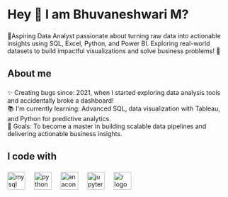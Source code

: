 <h1 align="left">Hey 👋 I am Bhuvaneshwari M?</h1>

###

<p align="left">🔭Aspiring Data Analyst passionate about turning raw data into actionable insights using SQL, Excel, Python, and Power BI. Exploring real-world datasets to build impactful visualizations and solve business problems! 🚀</p>

###

<h2 align="left">About me</h2>

###

<p align="left">✨ Creating bugs since: 2021, when I started exploring data analysis tools and accidentally broke a dashboard!<br>📚 I'm currently learning: Advanced SQL, data visualization with Tableau, and Python for predictive analytics.<br>🎯 Goals: To become a master in building scalable data pipelines and delivering actionable business insights.</p>

###

<h2 align="left">I code with</h2>

###

<div align="left">
  <img src="https://cdn.jsdelivr.net/gh/devicons/devicon/icons/mysql/mysql-original.svg" height="40" alt="mysql logo"  />
  <img width="12" />
  <img src="https://cdn.jsdelivr.net/gh/devicons/devicon/icons/python/python-original.svg" height="40" alt="python logo"  />
  <img width="12" />
  <img src="https://cdn.jsdelivr.net/gh/devicons/devicon/icons/anaconda/anaconda-original.svg" height="40" alt="anaconda logo"  />
  <img width="12" />
  <img src="https://cdn.jsdelivr.net/gh/devicons/devicon/icons/jupyter/jupyter-original.svg" height="40" alt="jupyter logo"  />
  <img width="12" />
  <img src="https://cdn.jsdelivr.net/gh/devicons/devicon/icons/r/r-original.svg" height="40" alt="r logo"  />
</div>

###
